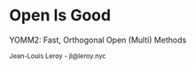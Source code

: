 <!-- .slide: class="title"  -->
<!-- .slide: class="center" -->

# Open Is Good


YOMM2: Fast, Orthogonal Open (Multi) Methods

<div class="title-author">
<!--VERSION-->
<small>
Jean-Louis Leroy - jl@leroy.nyc<br/>
</small>
</div>
